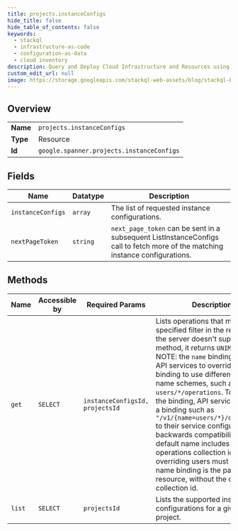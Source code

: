 ```yaml
---
title: projects.instanceConfigs
hide_title: false
hide_table_of_contents: false
keywords:
  - stackql
  - infrastructure-as-code
  - configuration-as-data
  - cloud inventory
description: Query and Deploy Cloud Infrastructure and Resources using SQL
custom_edit_url: null
image: https://storage.googleapis.com/stackql-web-assets/blog/stackql-blog-post-featured-image.png
---
```

  
    

## Overview
<table><tbody>
<tr><td><b>Name</b></td><td><code>projects.instanceConfigs</code></td></tr>
<tr><td><b>Type</b></td><td>Resource</td></tr>
<tr><td><b>Id</b></td><td><code>google.spanner.projects.instanceConfigs</code></td></tr>
</tbody></table>

## Fields
| Name | Datatype | Description |
| ---- | -------- | ----------- |
| `instanceConfigs` | `array` | The list of requested instance configurations. |
| `nextPageToken` | `string` | `next_page_token` can be sent in a subsequent ListInstanceConfigs call to fetch more of the matching instance configurations. |
## Methods
| Name | Accessible by | Required Params | Description |
| ---- | ------------- | --------------- | ----------- |
| `get` | `SELECT` | `instanceConfigsId, projectsId` | Lists operations that match the specified filter in the request. If the server doesn't support this method, it returns `UNIMPLEMENTED`. NOTE: the `name` binding allows API services to override the binding to use different resource name schemes, such as `users/*/operations`. To override the binding, API services can add a binding such as `"/v1/{name=users/*}/operations"` to their service configuration. For backwards compatibility, the default name includes the operations collection id, however overriding users must ensure the name binding is the parent resource, without the operations collection id. |
| `list` | `SELECT` | `projectsId` | Lists the supported instance configurations for a given project. |

